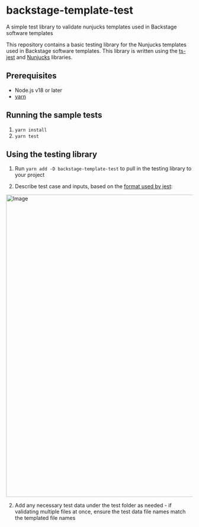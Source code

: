 # backstage-template-test
A simple test library to validate nunjucks templates used in Backstage software templates

This repository contains a basic testing library for the Nunjucks templates used in Backstage software templates. This library is written using the [ts-jest](https://github.com/kulshekhar/ts-jest) and [Nunjucks](https://mozilla.github.io/nunjucks/templating.html) libraries.

## Prerequisites

- Node.js v18 or later
- [yarn](https://yarnpkg.com/)

## Running the sample tests

1) `yarn install`
2) `yarn test`

## Using the testing library

1) Run `yarn add -D backstage-template-test` to pull in the testing library to your project

2) Describe test case and inputs, based on the [format used by jest](https://jestjs.io/docs/getting-started):

<img width="815" alt="Image" src="https://github.com/user-attachments/assets/2f86e045-5c71-4fef-a750-0d4841f8b11e" />

2) Add any necessary test data under the test folder as needed - if validating multiple files at once, ensure the test data file names match the templated file names